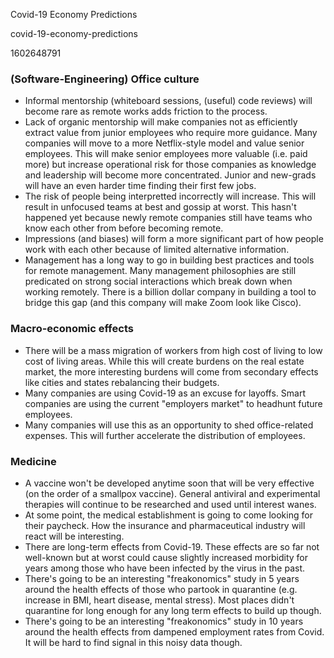 Covid-19 Economy Predictions

covid-19-economy-predictions

1602648791

### (Software-Engineering) Office culture
 - Informal mentorship (whiteboard sessions, (useful) code reviews) will become
   rare as remote works adds friction to the process.
 - Lack of organic mentorship will make companies not as efficiently extract
   value from junior employees who require more guidance.  Many companies will
   move to a more Netflix-style model and value senior employees.  This will
   make senior employees more valuable (i.e. paid more) but increase
   operational risk for those companies as knowledge and leadership will
   become more concentrated.  Junior and new-grads will have an even harder
   time finding their first few jobs.
 - The risk of people being interpretted incorrectly will increase.
   This will result in unfocused teams at best and gossip at worst.  This
   hasn't happened yet because newly remote companies still have teams who know
   each other from before becoming remote.
 - Impressions (and biases) will form a more significant part of how people
   work with each other because of limited alternative information.
 - Management has a long way to go in building best practices and tools for
   remote management.  Many management philosophies are still predicated on
   strong social interactions which break down when working remotely.  There
   is a billion dollar company in building a tool to bridge this gap
   (and this company will make Zoom look like Cisco).

### Macro-economic effects
 - There will be a mass migration of workers from high cost of living to low cost
   of living areas.  While this will create burdens on the real estate market,
   the more interesting burdens will come from secondary effects like cities
   and states rebalancing their budgets.
 - Many companies are using Covid-19 as an excuse for layoffs.  Smart companies
   are using the current "employers market" to headhunt future employees.
 - Many companies will use this as an opportunity to shed office-related
   expenses.  This will further accelerate the distribution of employees.

### Medicine
 - A vaccine won't be developed anytime soon that will be very effective (on
   the order of a smallpox vaccine).  General antiviral and experimental
   therapies will continue to be researched and used until interest wanes.
 - At some point, the medical establishment is going to come looking for their
   paycheck.  How the insurance and pharmaceutical industry will react will be
   interesting.
 - There are long-term effects from Covid-19.  These effects are so far not
   well-known but at worst could cause slightly increased morbidity for years
   among those who have been infected by the virus in the past.
 - There's going to be an interesting "freakonomics" study in 5 years around
   the health effects of those who partook in quarantine (e.g. increase in BMI,
   heart disease, mental stress).  Most places didn't quarantine for long
   enough for any long term effects to build up though.
 - There's going to be an interesting "freakonomics" study in 10 years around
   the health effects from dampened employment rates from Covid.  It will be
   hard to find signal in this noisy data though.
